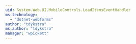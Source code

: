 ```yaml
---
uid: System.Web.UI.MobileControls.LoadItemsEventHandler
ms.technology: 
  - "dotnet-webforms"
author: "tdykstra"
ms.author: "tdykstra"
manager: "wpickett"
---
```

